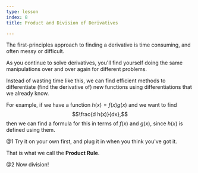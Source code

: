 ```yaml
---
type: lesson
index: 8
title: Product and Division of Derivatives

---
```


The first-principles approach to finding a derivative is time consuming,
and often messy or difficult.  

As you continue to solve derivatives, you\'ll find yourself doing the
same manipulations over and over again for different problems.

Instead of wasting time like this, we can find efficient methods to
differentiate (find the derivative of) new functions using
differentiations that we already know.

For example, if we have a function $h(x) ={f(x)}{g(x)}$ and we want to
find $$\frac{d h(x)}{dx},$$ then we can find a formula for this in terms
of $f(x)$ and $g(x)$, since $h(x)$ is defined using them.

@1 Try it on your own first, and plug it in when you think you&apos;ve got it.

That is what we call the **Product Rule**.

@2 Now division!

<!--stackedit_data:
eyJoaXN0b3J5IjpbLTk4NDkxMDAwMCwxMzY2MzQ4MTUxLDU2OD
A4ODg4NF19
-->